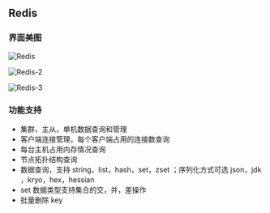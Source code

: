 ## Redis

### 界面美图 

![Redis](C:\Users\091795960\Desktop\sanritools2.0\Redis.png)

![Redis-2](C:\Users\091795960\Desktop\sanritools2.0\Redis-2.png)

![Redis-3](C:\Users\091795960\Desktop\sanritools2.0\Redis-3.png)

### 功能支持

* 集群，主从，单机数据查询和管理
* 客户端连接管理，每个客户端占用的连接数查询
* 每台主机占用内存情况查询
* 节点拓扑结构查询
* 数据查询，支持 string，list，hash，set，zset ；序列化方式可选 json，jdk ，kryo，hex，hessian
* set 数据类型支持集合的交，并，差操作
* 批量删除 key 

